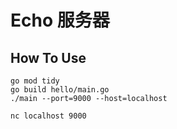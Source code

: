 # Echo 服务器

## How To Use
```
go mod tidy
go build hello/main.go
./main --port=9000 --host=localhost
```


```
nc localhost 9000
```
